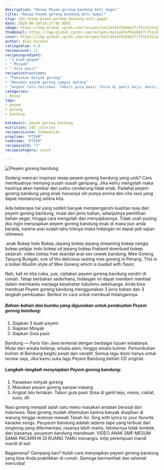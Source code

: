 ```yaml
---
description: "Resep Peyem goreng bandung Anti Gagal"
title: "Resep Peyem goreng bandung Anti Gagal"
slug: 154-resep-peyem-goreng-bandung-anti-gagal
date: 2020-06-16T14:37:05.689Z
image: https://img-global.cpcdn.com/recipes/4a11443af83eb627/751x532cq70/peyem-goreng-bandung-foto-resep-utama.jpg
thumbnail: https://img-global.cpcdn.com/recipes/4a11443af83eb627/751x532cq70/peyem-goreng-bandung-foto-resep-utama.jpg
cover: https://img-global.cpcdn.com/recipes/4a11443af83eb627/751x532cq70/peyem-goreng-bandung-foto-resep-utama.jpg
author: Alan Gardner
ratingvalue: 4.8
reviewcount: 12
recipeingredient:
- "3 buah peyem"
- " Minyak"
- " Gula pasir"
recipeinstructions:
- "Panaskan minyak goreng"
- "Masukan peyem goreng sampai matang"
- "Angkat lalu teriskan. Taburi gula pasir (bisa di ganti keju, mesis, coklat, susu, dll."
categories:
- Resep
tags:
- peyem
- goreng
- bandung

katakunci: peyem goreng bandung 
nutrition: 145 calories
recipecuisine: Indonesian
preptime: "PT36M"
cooktime: "PT55M"
recipeyield: "2"
recipecategory: Lunch

---
```



![Peyem goreng bandung](https://img-global.cpcdn.com/recipes/4a11443af83eb627/751x532cq70/peyem-goreng-bandung-foto-resep-utama.jpg)

Sedang mencari inspirasi resep peyem goreng bandung yang unik? Cara membuatnya memang susah-susah gampang. Jika keliru mengolah maka hasilnya akan hambar dan justru cenderung tidak enak. Padahal peyem goreng bandung yang enak harusnya sih punya aroma dan cita rasa yang dapat memancing selera kita.

Ada beberapa hal yang sedikit banyak mempengaruhi kualitas rasa dari peyem goreng bandung, mulai dari jenis bahan, selanjutnya pemilihan bahan segar, hingga cara mengolah dan menyajikannya. Tidak usah pusing jika ingin menyiapkan peyem goreng bandung enak di mana pun anda berada, karena asal sudah tahu triknya maka hidangan ini dapat jadi sajian istimewa.

.anak Bokep Indo Bokep Jepang bokep jepang streaming bokep nangis bokep pelajar indo bokep sd jepang bokep thailand download bokep sedarah. video bokep free skandal anal sex cewek bandung. Mee Goreng Tanjung Bungah, one of the delicious tasting mee goreng in Penang. This is a Indian Muslim style of Mee Goreng which is loaded with flavor.


Nah, kali ini kita coba, yuk, ciptakan peyem goreng bandung sendiri di rumah. Tetap berbahan sederhana, hidangan ini dapat memberi manfaat dalam membantu menjaga kesehatan tubuhmu sekeluarga. Anda bisa membuat Peyem goreng bandung menggunakan 3 jenis bahan dan 3 langkah pembuatan. Berikut ini cara untuk membuat hidangannya.

<!--inarticleads1-->

##### Bahan-bahan dan bumbu yang digunakan untuk pembuatan Peyem goreng bandung:

1. Siapkan 3 buah peyem
1. Siapkan  Minyak
1. Siapkan  Gula pasir


Bandung — Paris Van Java terkenal dengan berbagai tujuan wisatanya. Mulai dari wisata belanja, wisata alam, hingga wisata kuliner. Pertumbuhan kuliner di Bandung begitu pesat dan variatif. Semua lagu disini hanya untuk review saja, Jika kamu suka lagu Peyem Bandung belilah CD original. 

<!--inarticleads2-->

##### Langkah-langkah menyiapkan Peyem goreng bandung:

1. Panaskan minyak goreng
1. Masukan peyem goreng sampai matang
1. Angkat lalu teriskan. Taburi gula pasir (bisa di ganti keju, mesis, coklat, susu, dll.


Nasi goreng menjadi salah satu menu masakan andalan berasal dari Indonesia. Nasi goreng mudah ditemukan karena banyak disajikan di warung hingga restoran mewah Tanah Air. Sing with lyrics to your favorite karaoke songs. Peuyeum bandung adalah sejenis tape yang terbuat dari singkong yang difermentasi, rasanya lebih manis, teksturnya tidak lembek, dan biasanya. peuyeum bandung mendesah. VIDEO ANAK SMP MESUM SAMA PACARNYA DI RUANG TAMU menangis. intip perempuan mandi mandi di kali. 

Bagaimana? Gampang kan? Itulah cara menyiapkan peyem goreng bandung yang bisa Anda praktikkan di rumah. Semoga bermanfaat dan selamat mencoba!
